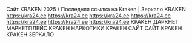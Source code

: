 Сайт KRAKEN 2025 \ Последняя ссылка на Kraken | Зеркало KRAKEN
https://kra24.ee
https://kra24.ee
https://kra24.ee
https://kra24.ee
https://kra24.ee
https://kra24.ee
https://kra24.ee
КРАКЕН ДАРКНЕТ МАРКЕТПЛЕЙС
КРАКЕН НАРКОТИКИ
КРАКЕН САЙТ
САЙТ КРАКЕН
КРАКЕН ЗЕРКАЛО
